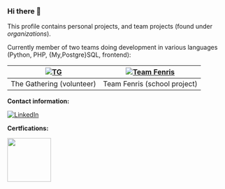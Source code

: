 ### Hi there 👋

This profile contains personal projects, and team projects (found under _organizations_).

<!--
**orjanj/orjanj** is a ✨ _special_ ✨ repository because its `README.md` (this file) appears on your GitHub profile.

Here are some ideas to get you started:

- 🔭 I’m currently working on ...
- 🌱 I’m currently learning ...
- 👯 I’m looking to collaborate on ...
- 🤔 I’m looking for help with ...
- 💬 Ask me about ...
- 📫 How to reach me: ...
- 😄 Pronouns: ...
- ⚡ Fun fact: ...
-->

Currently member of two teams doing development in various languages (Python, PHP, {My,Postgre}SQL, frontend):

[![TG](https://avatars.githubusercontent.com/u/1061974?s=100&v=4)](https://github.com/gathering) | [![Team Fenris](https://avatars.githubusercontent.com/u/72355508?s=100&v=4)](https://github.com/Team-Fenris)
--- | ---
The Gathering (volunteer) | Team Fenris (school project)

**Contact information:**

[![LinkedIn](https://content.linkedin.com/content/dam/me/business/en-us/amp/brand-site/v2/bg/LI-Bug.svg.original.svg)](https://www.linkedin.com/in/orjanjacobsen/)

**Certfications:**

<a href="https://www.youracclaim.com/badges/6ad34092-7440-46ed-88f9-2dcd1f2b4ef9" target="_blank"><img src="https://images.youracclaim.com/size/340x340/images/6edb32c5-37d8-4fd4-98cd-2811932f0185/CompTIA_Linux_2Bce.png" width="100" height="100" /></a>
